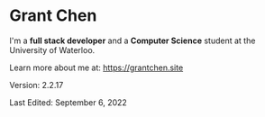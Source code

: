 # Grant Chen

I'm a **full stack developer** and a **Computer Science** student at the University of Waterloo.

Learn more about me at: https://grantchen.site

Version: 2.2.17

Last Edited: September 6, 2022
